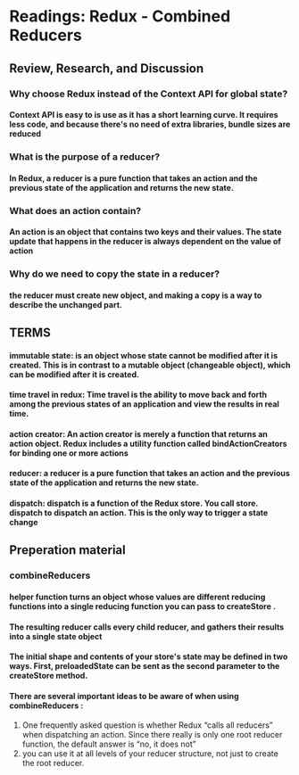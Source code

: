 # Readings: Redux - Combined Reducers

## Review, Research, and Discussion
### Why choose Redux instead of the Context API for global state?
#### Context API is easy to is use as it has a short learning curve. It requires less code, and because there's no need of extra libraries, bundle sizes are reduced
### What is the purpose of a reducer?
#### In Redux, a reducer is a pure function that takes an action and the previous state of the application and returns the new state.
### What does an action contain?
#### An action is an object that contains two keys and their values. The state update that happens in the reducer is always dependent on the value of action
### Why do we need to copy the state in a reducer?
#### the reducer must create new object, and making a copy is a way to describe the unchanged part.

## TERMS
#### immutable state: is an object whose state cannot be modified after it is created. This is in contrast to a mutable object (changeable object), which can be modified after it is created.
#### time travel in redux: Time travel is the ability to move back and forth among the previous states of an application and view the results in real time.
#### action creator: An action creator is merely a function that returns an action object. Redux includes a utility function called bindActionCreators for binding one or more actions
#### reducer: a reducer is a pure function that takes an action and the previous state of the application and returns the new state.
#### dispatch: dispatch is a function of the Redux store. You call store. dispatch to dispatch an action. This is the only way to trigger a state change

## Preperation material
### combineReducers
#### helper function turns an object whose values are different reducing functions into a single reducing function you can pass to createStore . 
#### The resulting reducer calls every child reducer, and gathers their results into a single state object
#### The initial shape and contents of your store's state may be defined in two ways. First, preloadedState can be sent as the second parameter to the createStore method.

#### There are several important ideas to be aware of when using combineReducers :
1. One frequently asked question is whether Redux “calls all reducers” when dispatching an action. Since there really is only one root reducer function, the default answer is “no, it does not”
2. you can use it at all levels of your reducer structure, not just to create the root reducer.
